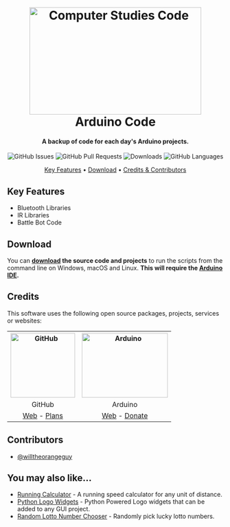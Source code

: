 <!-- Logo -->
<h1 align="center">
  <img src="https://jmarsico.github.io/rsma2019/assets/arduino_board.png" height="250px" width="400px" alt="Computer Studies Code">
  <br>
  Arduino Code
  <br>
</h1>

<!-- Copy -->
<h4 align="center">A backup of code for each day's Arduino projects.</h4>

<!-- Badges -->
<div align="center">
    <!-- Issues -->
  <img alt="GitHub Issues" src="https://img.shields.io/github/issues/willtheorangeguy/Arduino-Code">
  <!-- Pull Requests -->
  <img alt="GitHub Pull Requests" src="https://img.shields.io/github/issues-pr/willtheorangeguy/Arduino-Code">
  <!-- Downloads -->
  <img alt="Downloads" src="https://img.shields.io/github/downloads/willtheorangeguy/Arduino-Code/total">
  <!-- Language Count -->
  <img alt="GitHub Languages" src="https://img.shields.io/github/languages/count/willtheorangeguy/Arduino-Code">
</div>

<!-- Navigation -->
<p align="center">
  <a href="#key-features">Key Features</a> •
  <a href="#download">Download</a> •
  <a href="#credits">Credits & Contributors</a>
</p>

## Key Features

* Bluetooth Libraries
* IR Libraries
* Battle Bot Code

## Download

You can **[download](https://github.com/willtheorangeguy/Arduino-Code/archive/refs/heads/master.zip) the source code and projects** to run the scripts from the command line on Windows, macOS and Linux. **This will require the [Arduino IDE](https://www.arduino.cc/en/software).**

## Credits

This software uses the following open source packages, projects, services or websites:

<!-- Credits Table -->
<table>
  <tr>
    <th align="center"><img src="https://github.githubassets.com/images/modules/logos_page/GitHub-Mark.png" width="150" height="150" alt="GitHub"/></th>
    <th align="center"><img src="https://upload.wikimedia.org/wikipedia/commons/thumb/8/87/Arduino_Logo.svg/720px-Arduino_Logo.svg.png" width="200" height="150" alt="Arduino"/></th>
  </tr>
  <tr>
    <td align="center">GitHub</td>
    <td align="center">Arduino</td>
  </tr>
  <tr>
    <td align="center"><a href="https://github.com/">Web</a> - <a href="https://github.com/pricing">Plans</a></td>
    <td align="center"><a href="https://www.arduino.cc/">Web</a> - <a href="https://www.arduino.cc/en/donate/">Donate</a></td>
  </tr>
</table>

## Contributors

* [@willtheorangeguy](https://github.com/willtheorangeguy)

## You may also like...

* [Running Calculator](https://github.com/willtheorangeguy/Running-Calculator) - A running speed calculator for any unit of distance.
* [Python Logo Widgets](https://github.com/willtheorangeguy/Python-Logo-Widgets) - Python Powered Logo widgets that can be added to any GUI project.
* [Random Lotto Number Chooser](https://github.com/willtheorangeguy/Random-Lotto-Number-Chooser) - Randomly pick lucky lotto numbers.
